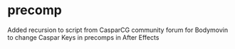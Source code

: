 # precomp
Added recursion to script from CasparCG community forum for Bodymovin to change Caspar Keys in precomps in After Effects
